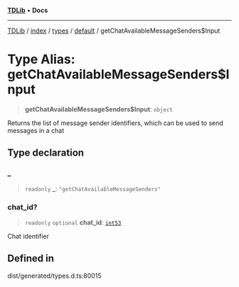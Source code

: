 [**TDLib**](../../../../../../README.md) • **Docs**

***

[TDLib](../../../../../../modules.md) / [index](../../../../../README.md) / [types](../../../README.md) / [default](../README.md) / getChatAvailableMessageSenders$Input

# Type Alias: getChatAvailableMessageSenders$Input

> **getChatAvailableMessageSenders$Input**: `object`

Returns the list of message sender identifiers, which can be used to send messages in a chat

## Type declaration

### \_

> `readonly` **\_**: `"getChatAvailableMessageSenders"`

### chat\_id?

> `readonly` `optional` **chat\_id**: [`int53`](int53.md)

Chat identifier

## Defined in

dist/generated/types.d.ts:80015
